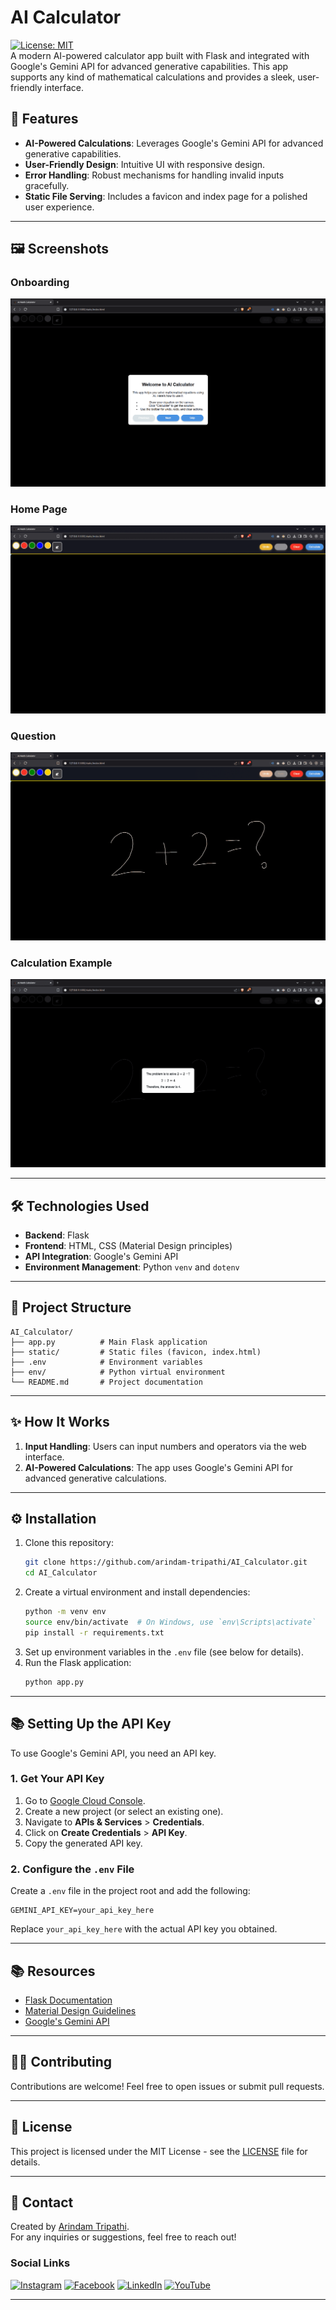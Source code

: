 # AI Calculator

[![License: MIT](https://img.shields.io/badge/License-MIT-blue.svg)](https://opensource.org/licenses/MIT)  
A modern AI-powered calculator app built with Flask and integrated with Google's Gemini API for advanced generative capabilities. This app supports any kind of mathematical calculations and provides a sleek, user-friendly interface.

## 🚀 Features
- **AI-Powered Calculations**: Leverages Google's Gemini API for advanced generative capabilities.
- **User-Friendly Design**: Intuitive UI with responsive design.
- **Error Handling**: Robust mechanisms for handling invalid inputs gracefully.
- **Static File Serving**: Includes a favicon and index page for a polished user experience.

---

## 🖼️ Screenshots
### Onboarding
![Onboarding](screenshots/onboarding.png)

### Home Page
![Home Page](screenshots/home_page.png)

### Question
![Dark Mode](screenshots/question.png)

### Calculation Example
![Calculation Example](screenshots/solution.png)

---

## 🛠️ Technologies Used
- **Backend**: Flask
- **Frontend**: HTML, CSS (Material Design principles)
- **API Integration**: Google's Gemini API
- **Environment Management**: Python `venv` and `dotenv`

---

## 📂 Project Structure
```plaintext
AI_Calculator/
├── app.py          # Main Flask application
├── static/         # Static files (favicon, index.html)
├── .env            # Environment variables
├── env/            # Python virtual environment
└── README.md       # Project documentation
```

---

## ✨ How It Works
1. **Input Handling**: Users can input numbers and operators via the web interface.
2. **AI-Powered Calculations**: The app uses Google's Gemini API for advanced generative calculations.

---

## ⚙️ Installation
1. Clone this repository:
   ```bash
   git clone https://github.com/arindam-tripathi/AI_Calculator.git
   cd AI_Calculator
   ```
2. Create a virtual environment and install dependencies:
   ```bash
   python -m venv env
   source env/bin/activate  # On Windows, use `env\Scripts\activate`
   pip install -r requirements.txt
   ```
3. Set up environment variables in the `.env` file (see below for details).
4. Run the Flask application:
   ```bash
   python app.py
   ```

---

## 📚 Setting Up the API Key
To use Google's Gemini API, you need an API key.

### 1. Get Your API Key
1. Go to [Google Cloud Console](https://console.cloud.google.com/).
2. Create a new project (or select an existing one).
3. Navigate to **APIs & Services** > **Credentials**.
4. Click on **Create Credentials** > **API Key**.
5. Copy the generated API key.

### 2. Configure the `.env` File
Create a `.env` file in the project root and add the following:
```plaintext
GEMINI_API_KEY=your_api_key_here
```
Replace `your_api_key_here` with the actual API key you obtained.

---

## 📚 Resources
- [Flask Documentation](https://flask.palletsprojects.com/)
- [Material Design Guidelines](https://material.io/design)
- [Google's Gemini API](https://cloud.google.com/gemini)

---

## 🧑‍💻 Contributing
Contributions are welcome! Feel free to open issues or submit pull requests.

---

## 📝 License
This project is licensed under the MIT License - see the [LICENSE](LICENSE) file for details.

---

## 📧 Contact
Created by [Arindam Tripathi](https://github.com/ArindamTripathi619).  
For any inquiries or suggestions, feel free to reach out!

### Social Links  
[![Instagram](https://img.shields.io/badge/Instagram-%23E4405F.svg?&style=for-the-badge&logo=instagram&logoColor=white)](https://www.instagram.com/aritri619/)  [![Facebook](https://img.shields.io/badge/Facebook-%231877F2.svg?&style=for-the-badge&logo=facebook&logoColor=white)](https://www.facebook.com/arindam.tripathi.180/)  [![LinkedIn](https://img.shields.io/badge/LinkedIn-%230077B5.svg?&style=for-the-badge&logo=linkedin&logoColor=white)](https://www.linkedin.com/in/arindam-tripathi-962551349/)  [![YouTube](https://img.shields.io/badge/YouTube-%23FF0000.svg?&style=for-the-badge&logo=youtube&logoColor=white)](https://www.youtube.com/@arindamtripathi4602)  


---

